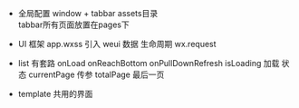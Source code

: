 - 全局配置
  window + tabbar
  assets目录  
  tabbar所有页面放置在pages下

- UI 框架
  app.wxss 引入 weui
  数据
  生命周期  wx.request

- list 有套路
  onLoad onReachBottom onPullDownRefresh
  isLoading 加载 状态
  currentPage 传参
  totalPage 最后一页

- template
  共用的界面
  <template data = {{}}>
  <template name = "loading"/>

  生命周期 请求模板